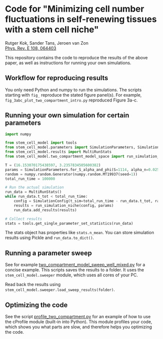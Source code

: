 # Code for "Minimizing cell number fluctuations in self-renewing tissues with a stem cell niche"
Rutger Kok, Sander Tans, Jeroen van Zon  
[Phys. Rev. E 108, 064403](https://doi.org/10.1103/PhysRevE.108.064403)

This repository contains the code to reproduce the results of the above paper, as well as instructions for running your
own simulations.

## Workflow for reproducing results

You only need Python and numpy to run the simulations. The scripts starting with `fig_` reproduce the stated figure
panel(s). For example, `fig_3abc_plot_two_compartment_intro.py` reproduced Figure 3a-c.

## Running your own simulation for certain parameters

```python
import numpy

from stem_cell_model import tools
from stem_cell_model.parameters import SimulationParameters, SimulationConfig
from stem_cell_model.results import MultiRunStats
from stem_cell_model.two_compartment_model_space import run_simulation_niche

T = (16.153070175438597, 3.2357834505600382)
params = SimulationParameters.for_S_alpha_and_phi(S=1114, alpha_n=0.025, alpha_m=-0.275, phi=1.0, T=T, a=100/T[0])
random = numpy.random.Generator(numpy.random.MT19937(seed=1))
total_run_time = 100000

# Run the actual simulation
run_data = MultiRunStats()
while run_data.t_tot < total_run_time:
    config = SimulationConfig(t_sim=total_run_time - run_data.t_tot, random=random)
    results = run_simulation_niche(config, params)
    run_data.add_results(results)

# Collect results
stats = tools.get_single_parameter_set_statistics(run_data)
```
The stats object has properties like `stats.n_mean`. You can store simulation results using Pickle and `run_data.to_dict()`.

## Running a parameter sweep
See for example [two_compartment_model_sweep_well_mixed.py](./two_compartment_model_sweep_well_mixed.py) for a concise example. This scripts saves the results to a folder. It uses the `stem_cell_model.sweeper` module, which uses all cores of your PC.

Read back the results using `stem_cell_model.sweeper.load_sweep_results(folder)`.

## Optimizing the code
See the script [profile_two_compartment.py](./profile_two_compartment.py) for an example of how to use the cProfile
module (built-in into Python). This module profiles your code, which shows you what parts are slow, and therefore helps
you optimizing the code.
